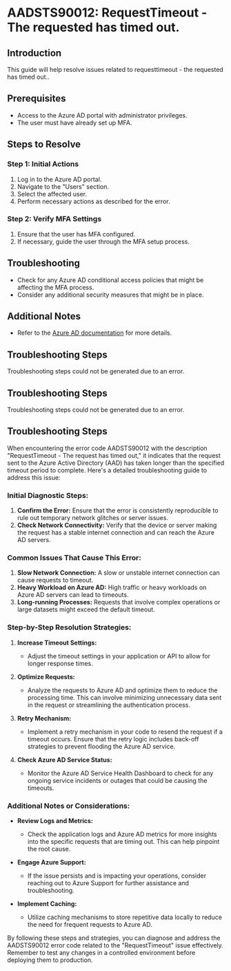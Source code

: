 # AADSTS90012: RequestTimeout - The requested has timed out.

## Introduction

This guide will help resolve issues related to requesttimeout - the requested
has timed out..

## Prerequisites

* Access to the Azure AD portal with administrator privileges.
* The user must have already set up MFA.

## Steps to Resolve

### Step 1: Initial Actions

1. Log in to the Azure AD portal.
2. Navigate to the "Users" section.
3. Select the affected user.
4. Perform necessary actions as described for the error.

### Step 2: Verify MFA Settings

1. Ensure that the user has MFA configured.
2. If necessary, guide the user through the MFA setup process.

## Troubleshooting

* Check for any Azure AD conditional access policies that might be affecting the
  MFA process.
* Consider any additional security measures that might be in place.

## Additional Notes

* Refer to the
  [Azure AD documentation](https://learn.microsoft.com/en-us/azure/active-directory/)
  for more details.

## Troubleshooting Steps

Troubleshooting steps could not be generated due to an error.

## Troubleshooting Steps

Troubleshooting steps could not be generated due to an error.

## Troubleshooting Steps

When encountering the error code AADSTS90012 with the description
"RequestTimeout - The request has timed out," it indicates that the request sent
to the Azure Active Directory (AAD) has taken longer than the specified timeout
period to complete. Here's a detailed troubleshooting guide to address this
issue:

### Initial Diagnostic Steps:

1. **Confirm the Error:** Ensure that the error is consistently reproducible to
   rule out temporary network glitches or server issues.
2. **Check Network Connectivity:** Verify that the device or server making the
   request has a stable internet connection and can reach the Azure AD servers.

### Common Issues That Cause This Error:

1. **Slow Network Connection:** A slow or unstable internet connection can cause
   requests to timeout.
2. **Heavy Workload on Azure AD:** High traffic or heavy workloads on Azure AD
   servers can lead to timeouts.
3. **Long-running Processes:** Requests that involve complex operations or large
   datasets might exceed the default timeout.

### Step-by-Step Resolution Strategies:

1. **Increase Timeout Settings:**

   * Adjust the timeout settings in your application or API to allow for longer
     response times.

2. **Optimize Requests:**

   * Analyze the requests to Azure AD and optimize them to reduce the processing
     time. This can involve minimizing unnecessary data sent in the request or
     streamlining the authentication process.

3. **Retry Mechanism:**

   * Implement a retry mechanism in your code to resend the request if a timeout
     occurs. Ensure that the retry logic includes back-off strategies to prevent
     flooding the Azure AD service.

4. **Check Azure AD Service Status:**
   * Monitor the Azure AD Service Health Dashboard to check for any ongoing
     service incidents or outages that could be causing the timeouts.

### Additional Notes or Considerations:

* **Review Logs and Metrics:**
  * Check the application logs and Azure AD metrics for more insights into the
    specific requests that are timing out. This can help pinpoint the root
    cause.

* **Engage Azure Support:**

  * If the issue persists and is impacting your operations, consider reaching
    out to Azure Support for further assistance and troubleshooting.

* **Implement Caching:**
  * Utilize caching mechanisms to store repetitive data locally to reduce the
    need for frequent requests to Azure AD.

By following these steps and strategies, you can diagnose and address the
AADSTS90012 error code related to the "RequestTimeout" issue effectively.
Remember to test any changes in a controlled environment before deploying them
to production.
